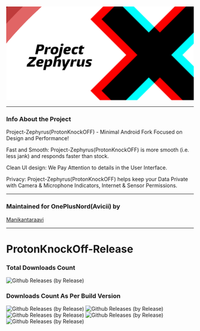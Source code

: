 <p align="center"><img width="1000" src="https://github.com/manikantaraavi/ProtonKnockOff-Release/blob/main/banner.png"></p>

---------------------------------------------------------------------------------

### Info About the Project

Project-Zephyrus(ProtonKnockOFF) - Minimal Android Fork Focused on Design and Performance!

Fast and Smooth: Project-Zephyrus(ProtonKnockOFF) is more smooth (i.e. less jank) and responds faster than stock.

Clean UI design: We Pay Attention to details in the User Interface.

Privacy: Project-Zephyrus(ProtonKnockOFF) helps keep your Data Private with Camera & Microphone Indicators, Internet & Sensor Permissions.

---------------------------------------------------------------------------------

### Maintained for OnePlusNord(Avicii) by

[Manikantaraavi](https://github.com/Manikantaraavi)

---------------------------------------------------------------------------------
# ProtonKnockOff-Release
### Total Downloads Count
  ![Github Releases (by Release)](https://img.shields.io/github/downloads/manikantaraavi/ProtonKnockOff-Release/total?style=social)
  
### Downloads Count As Per Build Version
![Github Releases (by Release)](https://img.shields.io/github/downloads/manikantaraavi/ProtonKnockOff-Release/12.3.0_r27-B2/total?style=social)
![Github Releases (by Release)](https://img.shields.io/github/downloads/manikantaraavi/ProtonKnockOff-Release/12.3.0_r27-B1/total?style=social)
![Github Releases (by Release)](https://img.shields.io/github/downloads/manikantaraavi/ProtonKnockOff-Release/12.1.0_r18-B2-1/total?style=social)
![Github Releases (by Release)](https://img.shields.io/github/downloads/manikantaraavi/ProtonKnockOff-Release/12.1.0_r18-B2/total?style=social)
![Github Releases (by Release)](https://img.shields.io/github/downloads/manikantaraavi/ProtonKnockOff-Release/12.4.0_r29-B1/total?style=social)
